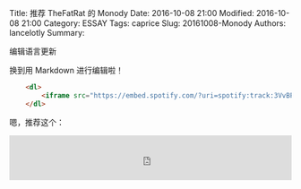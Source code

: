 Title: 推荐 TheFatRat 的 Monody
Date: 2016-10-08 21:00
Modified: 2016-10-08 21:00
Category: ESSAY
Tags: caprice
Slug: 20161008-Monody
Authors: lancelotly
Summary:

编辑语言更新

换到用 Markdown 进行编辑啦！

```html	
	<dl>
		<iframe src="https://embed.spotify.com/?uri=spotify:track:3VvBPkc24zC7x05mgJTyGO" width=100% height="80" frameborder="0" allowtransparency="true"></iframe>
	</dl>
```

嗯，推荐这个：
<dl>
	<iframe src="https://embed.spotify.com/?uri=spotify:track:3VvBPkc24zC7x05mgJTyGO" width=100% height="80" frameborder="0" allowtransparency="true"></iframe>
</dl>


	

